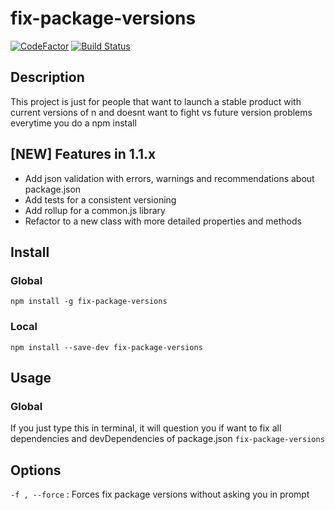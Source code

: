 # fix-package-versions
[![CodeFactor](https://www.codefactor.io/repository/github/segux/fix-package-versions/badge)](https://www.codefactor.io/repository/github/segux/fix-package-versions)
[![Build Status](https://travis-ci.org/segux/fix-package-versions.svg?branch=master)](https://travis-ci.org/segux/fix-package-versions)
## Description
This project is just for people that want to launch a stable product with current versions of n and doesnt want to fight vs future version problems everytime you do a npm install

## [NEW] Features in 1.1.x
- Add json validation with errors, warnings and recommendations about package.json
- Add tests for a consistent versioning
- Add rollup for a common.js library
- Refactor to a new class with more detailed properties and methods

## Install

### Global
`npm install -g fix-package-versions`

### Local
`npm install --save-dev fix-package-versions`


## Usage

### Global
If you just type this in terminal, it will question you if want to fix all dependencies and devDependencies of package.json
`fix-package-versions`


## Options

`-f , --force` : Forces fix package versions without asking you in prompt
